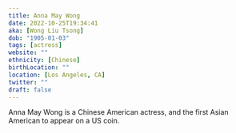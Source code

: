 ```yaml
---
title: Anna May Wong
date: 2022-10-25T19:34:41
aka: [Wong Liu Tsong]
dob: "1905-01-03"
tags: [actress]
website: ""
ethnicity: [Chinese]
birthLocation: ""
location: [Los Angeles, CA]
twitter: ""
draft: false
---
```


Anna May Wong is a Chinese American actress, and the first Asian American to appear on a US coin.